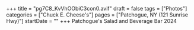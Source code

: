+++
title = "pg7C8_KvVhOObiC3con0.avif"
draft = false
tags = ["Photos"]
categories = ["Chuck E. Cheese's"]
pages = ["Patchogue, NY (121 Sunrise Hwy)"]
startDate = ""
+++
Patchogue's Salad and Beverage Bar 2024
